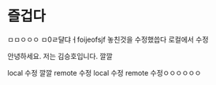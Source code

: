 # 즐겁다
ㅁㅁㅇㅇㅇ
ㅁ0ㄹ댤댜ㅓfoijeofsjf
놓친것을 수정했씁다
로컬에서 수정

안녕하세요. 저는 김승호입니다.
깔깔

local 수정
깔깔 
remote 수정
local 수정
remote 수정ㅇㅇㅇㅇㅇㅇ
